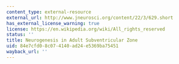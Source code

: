 ```yaml
---
content_type: external-resource
external_url: http://www.jneurosci.org/content/22/3/629.short
has_external_license_warning: true
license: https://en.wikipedia.org/wiki/All_rights_reserved
status: ''
title: Neurogenesis in Adult Subventricular Zone
uid: 84e7cfd0-8c07-4140-ad24-e5369ba75451
wayback_url: ''
---
```

